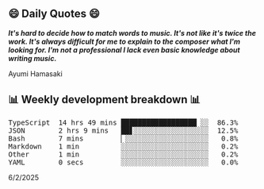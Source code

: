 ## 😄 Daily Quotes 😄

_**It's hard to decide how to match words to music. It's not like it's twice the work. It's always difficult for me to explain to the composer what I'm looking for. I'm not a professional I lack even basic knowledge about writing music.**_

Ayumi Hamasaki



## 📊 Weekly development breakdown 📊

<pre>TypeScript  14 hrs 49 mins ██████████████████▏░░  86.3%
JSON        2 hrs 9 mins   ██▋░░░░░░░░░░░░░░░░░░  12.5%
Bash        7 mins         ▏░░░░░░░░░░░░░░░░░░░░   0.8%
Markdown    1 min          ░░░░░░░░░░░░░░░░░░░░░   0.2%
Other       1 min          ░░░░░░░░░░░░░░░░░░░░░   0.2%
YAML        0 secs         ░░░░░░░░░░░░░░░░░░░░░   0.0%</pre>

6/2/2025